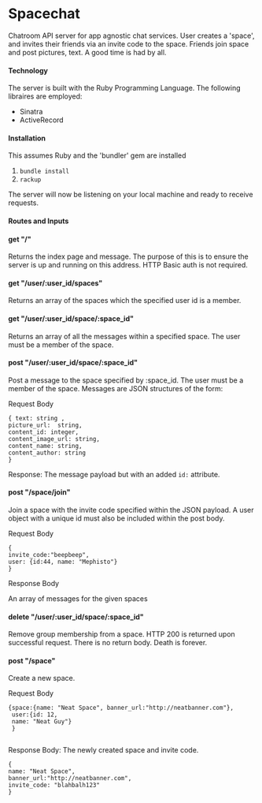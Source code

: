 Spacechat
=========

Chatroom API server for app agnostic chat services. 
User creates a 'space', and invites their friends via an invite code to the space. Friends join space and post pictures, text. A good time is had by all.

#### Technology
The server is built with the Ruby Programming Language. The following libraires are employed:

- Sinatra
- ActiveRecord

#### Installation

This assumes Ruby and the 'bundler' gem are installed

1. ``` bundle install ```
2. ``` rackup ```

The server will now be listening on your local machine and ready to receive requests.

#### Routes and Inputs

#### get "/"
Returns the index page and message. The purpose of this is to ensure the server is up and running on this address. HTTP Basic auth is not required.


#### get "/user/:user_id/spaces"
Returns an array of the spaces which the specified user id is a member.


#### get "/user/:user_id/space/:space_id"
Returns an array of all the messages within a specified space. The user must be a member of the space.

#### post "/user/:user_id/space/:space_id"
Post a message to the space specified by :space_id. The user must be a member of the space. Messages are JSON structures of the form:

Request Body

```
{ text: string , 
picture_url:  string,
content_id: integer,
content_image_url: string,
content_name: string,
content_author: string
}
```
Response: The message payload but with an added ```id:``` attribute.

#### post "/space/join"
Join a space with the invite code specified within the JSON payload. A user object with a unique id must also be included within the post body.

Request Body

```
{
invite_code:"beepbeep", 
user: {id:44, name: "Mephisto"}
}
```

Response Body

An array of messages for the given spaces


#### delete "/user/:user_id/space/:space_id"
Remove group membership from a space. HTTP 200 is returned upon successful request. There is no return body. Death is forever.


#### post "/space"
Create a new space. 

Request Body

``` 
{space:{name: "Neat Space", banner_url:"http://neatbanner.com"},
 user:{id: 12, 
 name: "Neat Guy"}
 }
 
 ```
 
 Response Body: The newly created space and invite code.
 
 ```
 {
 name: "Neat Space", 
 banner_url:"http://neatbanner.com",
 invite_code: "blahbalh123"
 }
 ```
